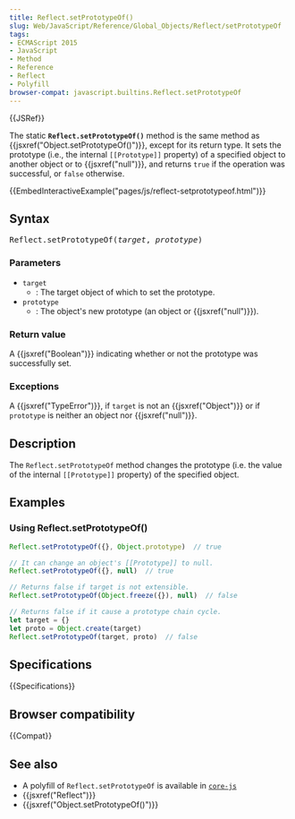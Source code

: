 ```yaml
---
title: Reflect.setPrototypeOf()
slug: Web/JavaScript/Reference/Global_Objects/Reflect/setPrototypeOf
tags:
- ECMAScript 2015
- JavaScript
- Method
- Reference
- Reflect
- Polyfill
browser-compat: javascript.builtins.Reflect.setPrototypeOf
---
```

{{JSRef}}

The static **`Reflect.setPrototypeOf()`** method is the same method as
{{jsxref("Object.setPrototypeOf()")}}, except for its return type. It
sets the prototype (i.e., the internal `[[Prototype]]` property) of a specified
object to another object or to {{jsxref("null")}}, and returns `true` if
the operation was successful, or `false` otherwise.

{{EmbedInteractiveExample("pages/js/reflect-setprototypeof.html")}}

## Syntax

<pre class="brush: js">Reflect.setPrototypeOf(<var>target</var>, <var>prototype</var>)
</pre>

### Parameters

- `target`
  - : The target object of which to set the prototype.
- `prototype`
  - : The object's new prototype (an object or {{jsxref("null")}}).

### Return value

A {{jsxref("Boolean")}} indicating whether or not the prototype was
successfully set.

### Exceptions

A {{jsxref("TypeError")}}, if `target` is not an
{{jsxref("Object")}} or if `prototype` is neither an object nor
{{jsxref("null")}}.

## Description

The `Reflect.setPrototypeOf` method changes the prototype (i.e. the value of the
internal `[[Prototype]]` property) of the specified object.

## Examples

### Using Reflect.setPrototypeOf()

```js
Reflect.setPrototypeOf({}, Object.prototype)  // true

// It can change an object's [[Prototype]] to null.
Reflect.setPrototypeOf({}, null)  // true

// Returns false if target is not extensible.
Reflect.setPrototypeOf(Object.freeze({}), null)  // false

// Returns false if it cause a prototype chain cycle.
let target = {}
let proto = Object.create(target)
Reflect.setPrototypeOf(target, proto)  // false
```

## Specifications

{{Specifications}}

## Browser compatibility

{{Compat}}

## See also

- A polyfill of `Reflect.setPrototypeOf` is available in
  [`core-js`](https://github.com/zloirock/core-js#ecmascript-reflect)
- {{jsxref("Reflect")}}
- {{jsxref("Object.setPrototypeOf()")}}
